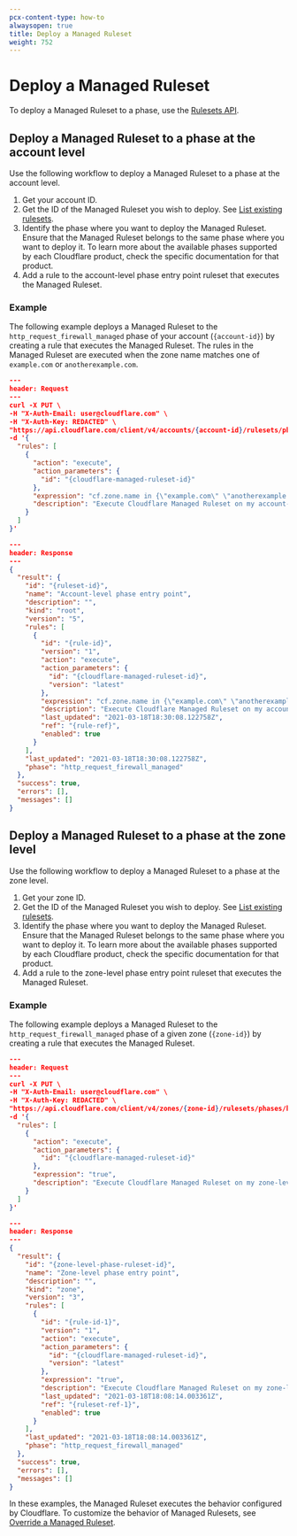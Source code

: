 ```yaml
---
pcx-content-type: how-to
alwaysopen: true
title: Deploy a Managed Ruleset
weight: 752
---
```


# Deploy a Managed Ruleset

To deploy a Managed Ruleset to a phase, use the [Rulesets API](/ruleset-engine/rulesets-api/).

## Deploy a Managed Ruleset to a phase at the account level

Use the following workflow to deploy a Managed Ruleset to a phase at the account level.

1.  Get your account ID.
2.  Get the ID of the Managed Ruleset you wish to deploy. See [List existing rulesets](/ruleset-engine/rulesets-api/view/#list-existing-rulesets).
3.  Identify the phase where you want to deploy the Managed Ruleset. Ensure that the Managed Ruleset belongs to the same phase where you want to deploy it. To learn more about the available phases supported by each Cloudflare product, check the specific documentation for that product.
4.  Add a rule to the account-level phase entry point ruleset that executes the Managed Ruleset.

### Example

The following example deploys a Managed Ruleset to the `http_request_firewall_managed` phase of your account (`{account-id}`) by creating a rule that executes the Managed Ruleset. The rules in the Managed Ruleset are executed when the zone name matches one of `example.com` or `anotherexample.com`.

```json
---
header: Request
---
curl -X PUT \
-H "X-Auth-Email: user@cloudflare.com" \
-H "X-Auth-Key: REDACTED" \
"https://api.cloudflare.com/client/v4/accounts/{account-id}/rulesets/phases/http_request_firewall_managed/entrypoint" \
-d '{
  "rules": [
    {
      "action": "execute",
      "action_parameters": {
        "id": "{cloudflare-managed-ruleset-id}"
      },
      "expression": "cf.zone.name in {\"example.com\" \"anotherexample.com\"}",
      "description": "Execute Cloudflare Managed Ruleset on my account-level phase entry point"
    }
  ]
}'
```

```json
---
header: Response
---
{
  "result": {
    "id": "{ruleset-id}",
    "name": "Account-level phase entry point",
    "description": "",
    "kind": "root",
    "version": "5",
    "rules": [
      {
        "id": "{rule-id}",
        "version": "1",
        "action": "execute",
        "action_parameters": {
          "id": "{cloudflare-managed-ruleset-id}",
          "version": "latest"
        },
        "expression": "cf.zone.name in {\"example.com\" \"anotherexample.com\"}",
        "description": "Execute Cloudflare Managed Ruleset on my account-level phase entry point",
        "last_updated": "2021-03-18T18:30:08.122758Z",
        "ref": "{rule-ref}",
        "enabled": true
      }
    ],
    "last_updated": "2021-03-18T18:30:08.122758Z",
    "phase": "http_request_firewall_managed"
  },
  "success": true,
  "errors": [],
  "messages": []
}
```

## Deploy a Managed Ruleset to a phase at the zone level

Use the following workflow to deploy a Managed Ruleset to a phase at the zone level.

1.  Get your zone ID.
2.  Get the ID of the Managed Ruleset you wish to deploy. See [List existing rulesets](/ruleset-engine/rulesets-api/view/#list-existing-rulesets).
3.  Identify the phase where you want to deploy the Managed Ruleset. Ensure that the Managed Ruleset belongs to the same phase where you want to deploy it. To learn more about the available phases supported by each Cloudflare product, check the specific documentation for that product.
4.  Add a rule to the zone-level phase entry point ruleset that executes the Managed Ruleset.

### Example

The following example deploys a Managed Ruleset to the `http_request_firewall_managed` phase of a given zone (`{zone-id}`) by creating a rule that executes the Managed Ruleset.

```json
---
header: Request
---
curl -X PUT \
-H "X-Auth-Email: user@cloudflare.com" \
-H "X-Auth-Key: REDACTED" \
"https://api.cloudflare.com/client/v4/zones/{zone-id}/rulesets/phases/http_request_firewall_managed/entrypoint" \
-d '{
  "rules": [
    {
      "action": "execute",
      "action_parameters": {
        "id": "{cloudflare-managed-ruleset-id}"
      },
      "expression": "true",
      "description": "Execute Cloudflare Managed Ruleset on my zone-level phase entry point"
    }
  ]
}'
```

```json
---
header: Response
---
{
  "result": {
    "id": "{zone-level-phase-ruleset-id}",
    "name": "Zone-level phase entry point",
    "description": "",
    "kind": "zone",
    "version": "3",
    "rules": [
      {
        "id": "{rule-id-1}",
        "version": "1",
        "action": "execute",
        "action_parameters": {
          "id": "{cloudflare-managed-ruleset-id}",
          "version": "latest"
        },
        "expression": "true",
        "description": "Execute Cloudflare Managed Ruleset on my zone-level phase entry point",
        "last_updated": "2021-03-18T18:08:14.003361Z",
        "ref": "{ruleset-ref-1}",
        "enabled": true
      }
    ],
    "last_updated": "2021-03-18T18:08:14.003361Z",
    "phase": "http_request_firewall_managed"
  },
  "success": true,
  "errors": [],
  "messages": []
}
```

In these examples, the Managed Ruleset executes the behavior configured by Cloudflare. To customize the behavior of Managed Rulesets, see [Override a Managed Ruleset](/ruleset-engine/managed-rulesets/override-managed-ruleset/).
